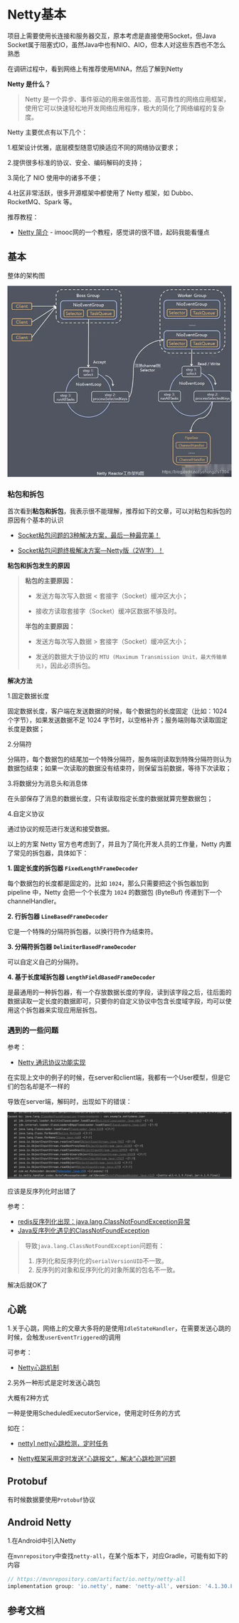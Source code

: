 # Netty基本

项目上需要使用长连接和服务器交互，原本考虑是直接使用Socket，但Java Socket属于阻塞式IO，虽然Java中也有NIO、AIO，但本人对这些东西也不怎么熟悉

在调研过程中，看到网络上有推荐使用MINA，然后了解到Netty

**Netty 是什么？**

> Netty 是一个异步、事件驱动的用来做高性能、高可靠性的网络应用框架，使用它可以快速轻松地开发网络应用程序，极大的简化了网络编程的复杂度。

Netty 主要优点有以下几个：

1.框架设计优雅，底层模型随意切换适应不同的网络协议要求；

2.提供很多标准的协议、安全、编码解码的支持；

3.简化了 NIO 使用中的诸多不便；

4.社区非常活跃，很多开源框架中都使用了 Netty 框架，如 Dubbo、RocketMQ、Spark 等。



推荐教程：

+ [Netty 简介](http://www.imooc.com/wiki/nettylesson/netty01.html) - imooc网的一个教程，感觉讲的很不错，起码我能看懂点





## 基本

整体的架构图

![028](https://github.com/winfredzen/Android-Basic/blob/master/网络/images/028.png)





### 粘包和拆包

首次看到**粘包和拆包**，我表示很不能理解，推荐如下的文章，可以对粘包和拆包的原因有个基本的认识

+ [Socket粘包问题的3种解决方案，最后一种最完美！](https://www.cnblogs.com/vipstone/p/14239160.html)

+ [Socket粘包问题终极解决方案—Netty版（2W字）！](https://www.cnblogs.com/vipstone/p/14270296.html)

**粘包和拆包发生的原因**

> **粘包的主要原因：**
>
> + 发送方每次写入数据 < 套接字（Socket）缓冲区大小；
>
> + 接收方读取套接字（Socket）缓冲区数据不够及时。
>
> **半包的主要原因：**
>
> + 发送方每次写入数据 > 套接字（Socket）缓冲区大小；
>
> + 发送的数据大于协议的 `MTU (Maximum Transmission Unit，最大传输单元)`，因此必须拆包。



**解决方法**

1.固定数据长度

固定数据长度，客户端在发送数据的时候，每个数据包的长度固定（比如：1024 个字节），如果发送数据不足 1024 字节时，以空格补齐；服务端则每次读取固定长度是数据；

2.分隔符

分隔符，每个数据包的结尾加一个特殊分隔符，服务端则读取到特殊分隔符则认为数据包结束；如果一次读取的数据没有结束符，则保留当前数据，等待下次读取；

3.将数据分为消息头和消息体

在头部保存了消息的数据长度，只有读取指定长度的数据就算完整数据包；

4.自定义协议

通过协议的规范进行发送和接受数据。



以上的方案 Netty 官方也考虑到了，并且为了简化开发人员的工作量，Netty 内置了常见的拆包器，具体如下：

**1. 固定长度的拆包器 `FixedLengthFrameDecoder`**

每个数据包的长度都是固定的，比如 `1024`，那么只需要把这个拆包器加到 pipeline 中，Netty 会把一个个长度为 `1024` 的数据包 (ByteBuf) 传递到下一个 channelHandler。

**2. 行拆包器 `LineBasedFrameDecoder`**

它是一个特殊的分隔符拆包器，以换行符作为结束符。

**3. 分隔符拆包器 `DelimiterBasedFrameDecoder`**

可以自定义自己的分隔符。

**4. 基于长度域拆包器 `LengthFieldBasedFrameDecoder`**

是最通用的一种拆包器，有一个存放数据长度的字段，读到该字段之后，往后面的数据读取一定长度的数据即可，只要你的自定义协议中包含长度域字段，均可以使用这个拆包器来实现应用层拆包。





### 遇到的一些问题

参考：

+ [Netty 通讯协议功能实现](http://www.imooc.com/wiki/nettylesson/netty23.html)



在实现上文中的例子的时候，在server和client端，我都有一个User模型，但是它们的包名却是不一样的

导致在server端，解码时，出现如下的错误：

![027](https://github.com/winfredzen/Android-Basic/blob/master/网络/images/027.png)

应该是反序列化时出错了

参考：

+ [redis反序列化出现：java.lang.ClassNotFoundException异常](https://blog.csdn.net/linzhiqiang0316/article/details/102692424/)
+ [Java反序列化遇见的ClassNotFoundException](https://blog.csdn.net/liuji0517/article/details/105900570)

> 导致`java.lang.ClassNotFoundException`问题有：
>
> 1. 序列化和反序列化的`serialVersionUID`不一致。
> 2. 反序列的对象和反序列化的对象所属的包名不一致。

解决后就OK了



## 心跳

1.关于心跳，网络上的文章大多将的是使用`IdleStateHandler`，在需要发送心跳的时候，会触发`userEventTriggered`的调用

可参考：

+ [Netty心跳机制](https://www.cnblogs.com/linjiqin/p/10121561.html)

2.另外一种形式是定时发送心跳包

大概有2种方式

一种是使用ScheduledExecutorService，使用定时任务的方式

如在：

+ [netty\] netty心跳检测，定时任务](https://www.cnblogs.com/wxxujian/p/12699099.html)

+ [Netty框架采用定时发送“心跳报文”，解决“心跳检测”问题](https://zhuanlan.zhihu.com/p/38320072)



## Protobuf

有时候数据要使用`Protobuf`协议







## Android Netty

1.在Android中引入Netty

在`mvnrepository`中查找`netty-all`，在某个版本下，对应Gradle，可能有如下的内容

```groovy
// https://mvnrepository.com/artifact/io.netty/netty-all
implementation group: 'io.netty', name: 'netty-all', version: '4.1.30.Final'
```





## 参考文档

























